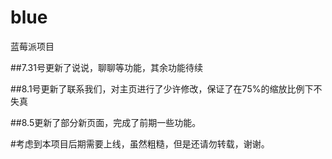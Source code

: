 # blue
蓝莓派项目


##7.31号更新了说说，聊聊等功能，其余功能待续


##8.1号更新了联系我们，对主页进行了少许修改，保证了在75%的缩放比例下不失真


##8.5更新了部分新页面，完成了前期一些功能。


#考虑到本项目后期需要上线，虽然粗糙，但是还请勿转载，谢谢。
